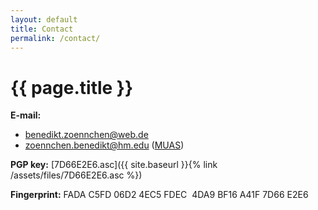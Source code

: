 ```yaml
---
layout: default
title: Contact
permalink: /contact/
---
```

# {{ page.title }}

**E-mail:** 
+ <benedikt.zoennchen@web.de>
+ <zoennchen.benedikt@hm.edu> ([MUAS](https://www.cs.hm.edu/en/home/index.en.html))

**PGP key:** [7D66E2E6.asc]({{ site.baseurl }}{% link /assets/files/7D66E2E6.asc %})

**Fingerprint:** FADA C5FD 06D2 4EC5 FDEC  4DA9 BF16 A41F 7D66 E2E6